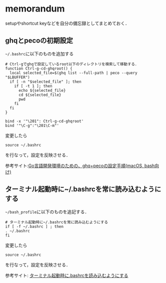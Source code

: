 # memorandum
setupやshortcut keyなどを自分の備忘録としてまとめておく．

## ghqとpecoの初期設定

`~/.bashrc`に以下のものを追加する

```
# Ctrl-gでghqで設定しているroot以下のディレクトリを検索して移動する．
function Ctrl-g-cd-ghqroot() {
  local selected_file=$(ghq list --full-path | peco --query "$LBUFFER")
  if [ -n "$selected_file" ]; then
    if [ -t 1 ]; then
      echo ${selected_file}
      cd ${selected_file}
      pwd
    fi
  fi
}

bind -x '"\201": Ctrl-g-cd-ghqroot'
bind '"\C-g":"\201\C-m"'
```
変更したら
```
source ~/.bashrc
```
を行なって，設定を反映させる．

参考サイト:[Go言語開発環境のための、ghq+pecoの設定手順(macOS, bash向け)](https://qiita.com/hidache/items/7dbf0eba2f36f5e1a447)

## ターミナル起動時に~/.bashrcを常に読み込むようにする

`~/bash_profile`に以下のものを追記する．

```
# ターミナル起動時に~/.bashrcを常に読み込むようにする
if [ -f ~/.bashrc ] ; then
. ~/.bashrc
fi
```
変更したら
```
source ~/.bashrc
```
を行なって，設定を反映させる．

参考サイト: [ターミナル起動時に.bashrcを読み込むようにする](http://blog.ruedap.com/2010/09/13/mac-bash-bashrc)
